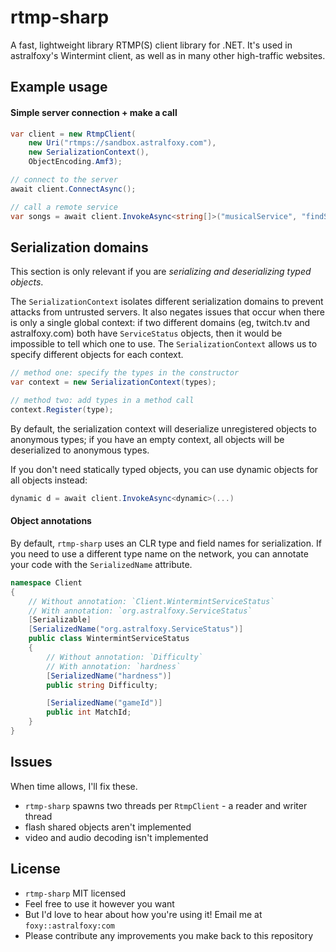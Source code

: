 # rtmp-sharp

A fast, lightweight library RTMP(S) client library for .NET. It's used in astralfoxy's Wintermint client, as well as in many other high-traffic websites.

## Example usage

#### Simple server connection + make a call

```csharp
var client = new RtmpClient(
	new Uri("rtmps://sandbox.astralfoxy.com"),
	new SerializationContext(),
	ObjectEncoding.Amf3);

// connect to the server
await client.ConnectAsync();

// call a remote service
var songs = await client.InvokeAsync<string[]>("musicalService", "findSongs");
```

## Serialization domains

This section is only relevant if you are *serializing and deserializing typed
objects*.

The `SerializationContext` isolates different serialization domains to prevent
attacks from untrusted servers. It also negates issues that occur when there
is only a single global context: if two different domains (eg, twitch.tv and
astralfoxy.com) both have `ServiceStatus` objects, then it would be impossible
to tell which one to use. The `SerializationContext` allows us to specify
different objects for each context.

```csharp
// method one: specify the types in the constructor
var context = new SerializationContext(types);

// method two: add types in a method call
context.Register(type);
```

By default, the serialization context will deserialize unregistered objects to
anonymous types; if you have an empty context, all objects will be
deserialized to anonymous types.

If you don't need statically typed objects, you can use dynamic objects for
all objects instead:


```csharp
dynamic d = await client.InvokeAsync<dynamic>(...)
```

#### Object annotations

By default, `rtmp-sharp` uses an CLR type and field names for serialization.
If you need to use a different type name on the network, you can annotate your
code with the `SerializedName` attribute.

```csharp
namespace Client
{
    // Without annotation: `Client.WintermintServiceStatus`
    // With annotation: `org.astralfoxy.ServiceStatus`
    [Serializable]
    [SerializedName("org.astralfoxy.ServiceStatus")]
    public class WintermintServiceStatus
    {
        // Without annotation: `Difficulty`
        // With annotation: `hardness`
        [SerializedName("hardness")]
        public string Difficulty;

        [SerializedName("gameId")]
        public int MatchId;
    }
}
```

## Issues

When time allows, I'll fix these.

- `rtmp-sharp` spawns two threads per `RtmpClient` - a reader and writer thread
- flash shared objects aren't implemented
- video and audio decoding isn't implemented

## License

- `rtmp-sharp` MIT licensed
- Feel free to use it however you want
- But I'd love to hear about how you're using it! Email me at `foxy::astralfoxy:com`
- Please contribute any improvements you make back to this repository
